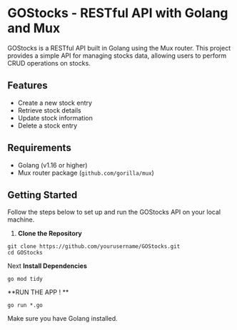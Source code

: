 # GOStocks - RESTful API with Golang and Mux

GOStocks is a RESTful API built in Golang using the Mux router. This project provides a simple API for managing stocks data, allowing users to perform CRUD operations on stocks.

## Features

- Create a new stock entry
- Retrieve stock details
- Update stock information
- Delete a stock entry

## Requirements

- Golang (v1.16 or higher)
- Mux router package (`github.com/gorilla/mux`)

## Getting Started

Follow the steps below to set up and run the GOStocks API on your local machine.

1. **Clone the Repository**
```
git clone https://github.com/yourusername/GOStocks.git
cd GOStocks
````
Next 
**Install Dependencies**
```
go mod tidy
```
**RUN THE APP ! **

```
go run *.go
```

Make sure you have Golang installed. 

